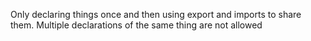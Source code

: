 Only declaring things once and then using export and imports to share them. 
Multiple declarations of the same thing are not allowed